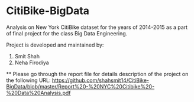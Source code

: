 # CitiBike-BigData

Analysis on New York CitiBike dataset for the years of 2014-2015 as a part of final project for the class Big Data Engineering.

Project is developed and maintained by:
1. Smit Shah
2. Neha Firodiya

** Please go through the report file for details description of the project on the following URL: https://github.com/shahsmit14/CitiBike-BigData/blob/master/Report%20-%20NYC%20Citibike%20-%20Data%20Analysis.pdf

